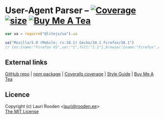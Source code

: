 
[1]: https://badgen.net/coveralls/c/github/litejs/ua
[2]: https://coveralls.io/r/litejs/ua
[3]: https://badgen.net/packagephobia/install/@litejs/ua
[4]: https://packagephobia.now.sh/result?p=@litejs/ua
[5]: https://badgen.net/badge/icon/Buy%20Me%20A%20Tea/orange?icon=kofi&label
[6]: https://www.buymeacoffee.com/lauriro


User-Agent Parser &ndash; [![Coverage][1]][2] [![size][3]][4] [![Buy Me A Tea][5]][6]
=================


```javascript
var ua = require("@litejs/ua").ua

ua("Mozilla/5.0 (Mobile; rv:18.1) Gecko/18.1 Firefox/18.1")
// {os:{name:"Firefox OS",ver:"1",full:"1.1"},browser:{name:"Firefox",ver:"18",full:"18.1"},device:"Mobile"}
```


## External links

[GitHub repo](https://github.com/litejs/ua) |
[npm package](https://npmjs.org/package/@litejs/ua) |
[Coveralls coverage](https://coveralls.io/github/litejs/ua) |
[Style Guide](https://github.com/litejs/litejs/wiki/Style-Guide) |
[Buy Me A Tea][6]


## Licence

Copyright (c) Lauri Rooden &lt;lauri@rooden.ee&gt;  
[The MIT License](http://lauri.rooden.ee/mit-license.txt)


